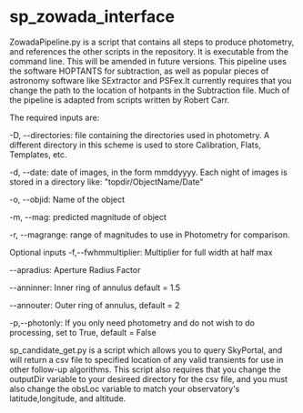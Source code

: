 # sp_zowada_interface

ZowadaPipeline.py is a script that contains all steps to produce photometry, and references the other scripts in the repository. 
It is executable from the command line. This will be amended in future versions.  This pipeline uses the software HOPTANTS for subtraction, as well as popular
pieces of astronomy software like SExtractor and PSFex.It currently requires that you change the path to the location of hotpants in the Subtraction file.  Much of the pipeline is adapted from scripts written by Robert Carr. 

The required inputs are:

-D, --directories: file containing the directories used in photometry. A different directory in this scheme is used to store Calibration, Flats, Templates, etc.

-d, --date: date of images, in the form mmddyyyy. Each night of images is stored in a directory like: "topdir/ObjectName/Date"

-o, --objid: Name of the object

-m, --mag: predicted magnitude of object

-r, --magrange: range of magnitudes to use in Photometry for comparison.

Optional inputs
-f,--fwhmmultiplier: Multiplier for full width at half max

--apradius: Aperture Radius Factor

--anninner: Inner ring of annulus default = 1.5

--annouter: Outer ring of annulus, default = 2

-p,--photonly: If you only need photometry and do not wish to do processing, set to True, default = False

sp_candidate_get.py is a script which allows you to query SkyPortal, and will return a csv file to specified location of any valid transients for use in other 
follow-up algorithms. This script also requires that you change the outputDir variable to your desireed directory for the csv file, and you must also change the 
obsLoc variable to match your observatory's latitude,longitude, and altitude. 

